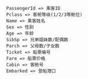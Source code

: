     PassengerId => 乘客ID
    Pclass => 客舱等级(1/2/3等舱位)
    Name => 乘客姓名
    Sex => 性别
    Age => 年龄
    SibSp => 兄弟姐妹数/配偶数
    Parch => 父母数/子女数
    Ticket => 船票编号
    Fare => 船票价格
    Cabin => 客舱号
    Embarked => 登船港口